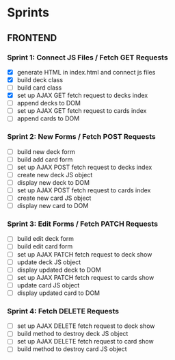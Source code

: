 # Sprints

## FRONTEND

### Sprint 1: Connect JS Files / Fetch GET Requests
- [x] generate HTML in index.html and connect js files
- [x] build deck class
- [ ] build card class
- [x] set up AJAX GET fetch request to decks index
- [ ] append decks to DOM
- [ ] set up AJAX GET fetch request to cards index
- [ ] append cards to DOM

### Sprint 2: New Forms / Fetch POST Requests
- [ ] build new deck form
- [ ] build add card form
- [ ] set up AJAX POST fetch request to decks index
- [ ] create new deck JS object
- [ ] display new deck to DOM
- [ ] set up AJAX POST fetch request to cards index
- [ ] create new card JS object
- [ ] display new card to DOM

### Sprint 3: Edit Forms / Fetch PATCH Requests
- [ ] build edit deck form
- [ ] build edit card form
- [ ] set up AJAX PATCH fetch request to deck show
- [ ] update deck JS object
- [ ] display updated deck to DOM
- [ ] set up AJAX PATCH fetch request to cards show
- [ ] update card JS object
- [ ] display updated card to DOM

### Sprint 4: Fetch DELETE Requests
- [ ] set up AJAX DELETE fetch request to deck show
- [ ] build method to destroy deck JS object
- [ ] set up AJAX DELETE fetch request to card show
- [ ] build method to destroy card JS object
